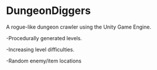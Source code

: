 # DungeonDiggers
A rogue-like dungeon crawler using the Unity Game Engine.

-Procedurally generated levels.

-Increasing level difficulties.

-Random enemy/item locations
